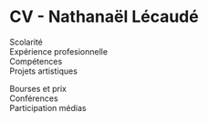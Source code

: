 # CV - Nathanaël Lécaudé

Scolarité  
Expérience profesionnelle  
Compétences  
Projets artistiques  

Bourses et prix  
Conférences  
Participation médias  

